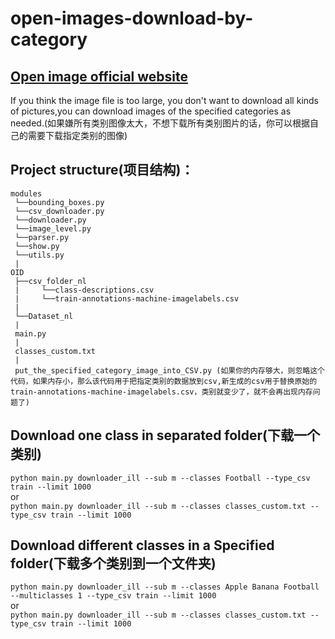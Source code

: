 # open-images-download-by-category
## [Open image official website](https://storage.googleapis.com/openimages/web/index.html)
If you think the image file is too large, you don't want to download all kinds of pictures,you can download images of the specified categories as needed.(如果嫌所有类别图像太大，不想下载所有类别图片的话，你可以根据自己的需要下载指定类别的图像)

## Project structure(项目结构)：            
```
modules
 └──bounding_boxes.py
 └──csv_downloader.py
 └──downloader.py
 └──image_level.py
 └──parser.py
 └──show.py
 └──utils.py
 | 
OID
 ├──csv_folder_nl
 |     └──class-descriptions.csv 
 |     └──train-annotations-machine-imagelabels.csv 
 | 
 └──Dataset_nl
 | 
 main.py
 | 
 classes_custom.txt
 | 
 put_the_specified_category_image_into_CSV.py (如果你的内存够大，则忽略这个代码，如果内存小，那么该代码用于把指定类别的数据放到csv,新生成的csv用于替换原始的train-annotations-machine-imagelabels.csv，类别就变少了，就不会再出现内存问题了)
 ```
     
## Download one class in separated folder(下载一个类别)
`python main.py downloader_ill --sub m --classes Football --type_csv train --limit 1000`  
or  
`python main.py downloader_ill --sub m --classes classes_custom.txt --type_csv train --limit 1000`


## Download different classes in a Specified folder(下载多个类别到一个文件夹)
`python main.py downloader_ill --sub m --classes Apple Banana Football --multiclasses 1 --type_csv train --limit 1000`  
or  
`python main.py downloader_ill --sub m --classes classes_custom.txt --type_csv train --limit 1000`

